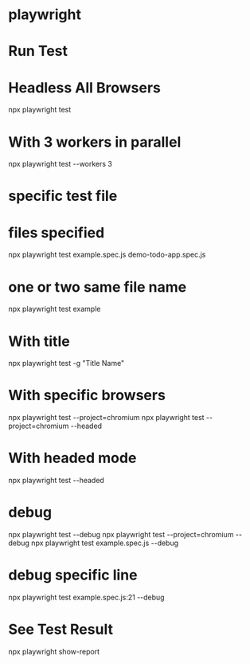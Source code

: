 # playwright

# Run Test
# Headless All Browsers
npx playwright test
# With 3 workers in parallel
npx playwright test --workers 3 
# specific test file

# files specified
npx playwright test example.spec.js demo-todo-app.spec.js
# one or two same file name
npx playwright test example
# With title
npx playwright test -g "Title Name"
# With specific browsers
npx playwright test --project=chromium
npx playwright test --project=chromium --headed
# With headed mode
npx playwright test --headed
# debug
npx playwright test --debug
npx playwright test --project=chromium --debug
npx playwright test example.spec.js --debug
# debug specific line
npx playwright test example.spec.js:21 --debug



# See Test Result
npx playwright show-report